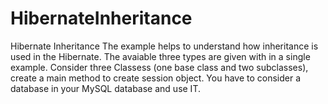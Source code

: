 # HibernateInheritance
Hibernate Inheritance
The example helps to understand how inheritance is used in the Hibernate.
The avaiable three types are given with in a single example.
Consider three Classess (one base class and two subclasses), create a main method to create session object.
You have to consider a database in your MySQL database and use IT.
